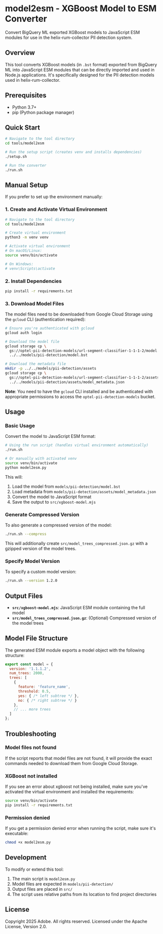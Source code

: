 # model2esm - XGBoost Model to ESM Converter

Convert BigQuery ML exported XGBoost models to JavaScript ESM modules for use in the helix-rum-collector PII detection system.

## Overview

This tool converts XGBoost models (in `.bst` format) exported from BigQuery ML into JavaScript ESM modules that can be directly imported and used in Node.js applications. It's specifically designed for the PII detection models used in helix-rum-collector.

## Prerequisites

- Python 3.7+
- pip (Python package manager)

## Quick Start

```bash
# Navigate to the tool directory
cd tools/model2esm

# Run the setup script (creates venv and installs dependencies)
./setup.sh

# Run the converter
./run.sh
```

## Manual Setup

If you prefer to set up the environment manually:

### 1. Create and Activate Virtual Environment

```bash
# Navigate to the tool directory
cd tools/model2esm

# Create virtual environment
python3 -m venv venv

# Activate virtual environment
# On macOS/Linux:
source venv/bin/activate

# On Windows:
# venv\Scripts\activate
```

### 2. Install Dependencies

```bash
pip install -r requirements.txt
```

### 3. Download Model Files

The model files need to be downloaded from Google Cloud Storage using the `gcloud` CLI (authentication required):

```bash
# Ensure you're authenticated with gcloud
gcloud auth login

# Download the model file
gcloud storage cp \
  gs://optel-pii-detection-models/url-segment-classifier-1-1-1-2/model.bst \
  ../../models/pii-detection/model.bst

# Download the metadata file
mkdir -p ../../models/pii-detection/assets
gcloud storage cp \
  gs://optel-pii-detection-models/url-segment-classifier-1-1-1-2/assets/model_metadata.json \
  ../../models/pii-detection/assets/model_metadata.json
```

**Note**: You need to have the `gcloud` CLI installed and be authenticated with appropriate permissions to access the `optel-pii-detection-models` bucket.

## Usage

### Basic Usage

Convert the model to JavaScript ESM format:

```bash
# Using the run script (handles virtual environment automatically)
./run.sh

# Or manually with activated venv
source venv/bin/activate
python model2esm.py
```

This will:
1. Load the model from `models/pii-detection/model.bst`
2. Load metadata from `models/pii-detection/assets/model_metadata.json`
3. Convert the model to JavaScript format
4. Save the output to `src/xgboost-model.mjs`

### Generate Compressed Version

To also generate a compressed version of the model:

```bash
./run.sh --compress
```

This will additionally create `src/model_trees_compressed.json.gz` with a gzipped version of the model trees.

### Specify Model Version

To specify a custom model version:

```bash
./run.sh --version 1.2.0
```

## Output Files

- **`src/xgboost-model.mjs`**: JavaScript ESM module containing the full model
- **`src/model_trees_compressed.json.gz`**: (Optional) Compressed version of the model trees

## Model File Structure

The generated ESM module exports a model object with the following structure:

```javascript
export const model = {
  version: '1.1.1.2',
  num_trees: 2000,
  trees: [
    {
      feature: 'feature_name',
      threshold: 0.5,
      yes: { /* left subtree */ },
      no: { /* right subtree */ }
    },
    // ... more trees
  ]
};
```

## Troubleshooting

### Model files not found

If the script reports that model files are not found, it will provide the exact commands needed to download them from Google Cloud Storage.

### XGBoost not installed

If you see an error about xgboost not being installed, make sure you've activated the virtual environment and installed the requirements:

```bash
source venv/bin/activate
pip install -r requirements.txt
```

### Permission denied

If you get a permission denied error when running the script, make sure it's executable:

```bash
chmod +x model2esm.py
```

## Development

To modify or extend this tool:

1. The main script is `model2esm.py`
2. Model files are expected in `models/pii-detection/`
3. Output files are placed in `src/`
4. The script uses relative paths from its location to find project directories

## License

Copyright 2025 Adobe. All rights reserved.
Licensed under the Apache License, Version 2.0.